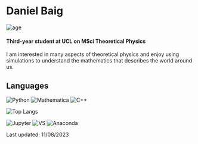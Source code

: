 # Daniel Baig
![age](https://img.shields.io/badge/age-20-cyan)

#### Third-year student at UCL on MSci Theoretical Physics
I am interested in many aspects of theoretical physics and enjoy using simulations to understand the mathematics that describes the world around us.


## Languages
![Python](https://img.shields.io/badge/python-3670A0?style=for-the-badge&logo=python&logoColor=ffdd54)
![Mathematica](https://img.shields.io/badge/mathematica-%23ba1c12?style=for-the-badge&logo=wolfram&logoColor=white)
![C++](https://img.shields.io/badge/c++-%2300599C.svg?style=for-the-badge&logo=c%2B%2B&logoColor=white)

![Top Langs](https://github-readme-stats.vercel.app/api/top-langs/?username=danielbaig&layout=compact&theme=blue_navy)


![Jupyter](https://img.shields.io/badge/Jupyter-%234f4f4f?logo=jupyter)
![VS](https://img.shields.io/badge/Visual_Studio-white?logo=visual%20studio&logoColor=%239061c9)
![Anaconda](https://img.shields.io/badge/Anaconda-white?logo=anaconda&logoColor=%233faa27)

Last updated: 11/08/2023
